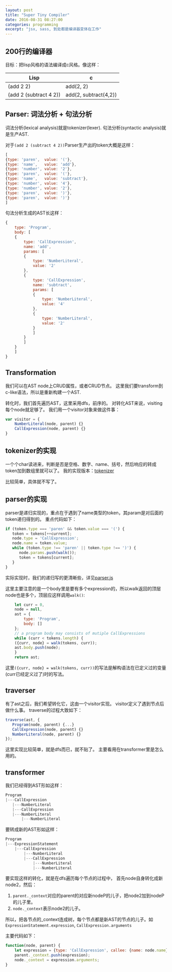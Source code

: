 ```yaml
---
layout: post
title: "Super Tiny Compiler"
date: 2016-08-31 08:27:00
categories: programming
excerpt: "jsx, sass, 到处都是编译器变体在工作"
---
```


## 200行的编译器

目标：把lisp风格的语法编译成c风格。像这样：

| Lisp                   |  c                    |
| ---------------------- | --------------------- |
| (add 2 2)              | add(2, 2)             |
| (add 2 (subtract 4 2)) | add(2, subtract(4,2)) |

## Parser: 词法分析 + 句法分析

词法分析(lexical analysis)就是tokenizer(lexer).
句法分析(syntactic analysis)就是生产AST.

对于`(add 2 (subtract 4 2))`Parser生产出的token大概是这样：

```javascript
[
{type: 'paren',  value: '('},
{type: 'name',   value: 'add'},
{type: 'number', value: '2'},
{type: 'paren',  value: '('},
{type: 'name',   value: 'subtract'},
{type: 'number', value: '4'},
{type: 'number', value: '2'},
{type: 'paren',  value: ')'},
{type: 'paren',  value: ')'}
]
```

句法分析生成的AST长这样：

```javascript
{
    type: 'Program',
    body: [
	{
	    type: 'CallExpression',
	    name: 'add',
	    params: [
		{
		    type: 'NumberLiteral',
		    value: '2'
		},
		{
		    type: 'CallExpression',
		    name: 'subtract',
		    params: [
			{
			    type: 'NumberLiteral',
			    value: '4'
			},
			{
			    type: 'NumberLiteral',
			    value: '2'
			}
		    ]
		}
	    ]
	}
    ]
}
```

## Transformation

我们可以在AST node上CRUD属性，或者CRUD节点。
这里我们要transform到c-like语法，所以是重新构建一个AST.

转化时，我们首先遍历AST，这里采用dfs，前序的。
对转化AST来说，visiting每个node就足够了。
我们用一个visitor对象来做这件事：

```javascript
var visitor = {
    NumberLiteral(node, parent) {}
    CallExpression(node, parent) {}
}
```

## tokenizer的实现

一个个char读进来，判断是否是空格、数字、name、括号，然后响应的转成token加到数组里就可以了。
我的实现版本：[tokenizer](https://github.com/victorisildur/super-tiny-compiler/blob/master/src/tokenizer.js)

比较简单，具体就不写了。

## parser的实现

parser是递归实现的，重点在于遇到了name类型的token，其param是对后面的token递归得到的。
重点代码如下：

```javascript
if (token.type === 'paren' && token.value === '(') {
   token = tokens[++current];
   node.type = 'CallExpression';
   node.name = token.value;
   while (token.type !== 'paren' || token.type !== ')') {
      node.params.push(walk());
      token = tokens[current];
   }
}
```

实际实现时，我们的递归写的更清晰些，详见[parser.js](https://github.com/victorisildur/super-tiny-compiler/blob/master/src/parser.js)

这里主要注意的是一个body里是要有多个expression的，所以walk返回的顶层node也是多个，顶层应这样调用`walk()`:

```javascript
    let curr = 0,
	node = null,
	ast = {
	    type: 'Program',
	    body: []
	};
    // a program body may consists of mutiple CallExpressions
    while (curr < tokens.length) {
	({curr, node} = walk(tokens, curr));
	ast.body.push(node);
    }
    return ast;
```

这里`({curr, node} = walk(tokens, curr))`的写法是解构语法在已定义过的变量(curr已经定义过了)时的写法。


## traverser

有了ast之后，我们希望转化它，这由一个visitor实现。
visitor定义了遇到节点后做什么事。
traverse的过程大致如下：

```javascript
traverse(ast, {
   Program(node, parent) {...}
   CallExpression(node, parent) {}
   NumberLiteral(node, parent) {}
});
```

这里实现比较简单，就是dfs而已，就不贴了。
主要看用在transformer里是怎么用的。

## transformer

我们已经得到AST形如这样：

```c
Program
|---CallExpression
   |---NumberLiteral
   |---CallExpression
   |---NumberLiteral
       |---NumberLiteral
```

要转成新的AST形如这样：

```c
Program
|---ExpressionStatement
    |---CallExpression
        |---NumberLiteral
        |---CallExpression
            |---NumberLiteral
            |---NumberLiteral
```

要实现这样的转化，就是在dfs遍历每个节点的过程中，
首先node自身转化成新node2，然后：

1. `parent._context`对应的parent的对应新nodeP的儿子，把node2加到nodeP的儿子里。
2. `node._context`表示node2的儿子。

所以，把各节点的_context连成树，每个节点都是新AST的节点的儿子。如`ExpressionStatement.expression`, `CallExpression.arguments`

主要代码如下：

```javascript
function(node, parent) {
    let expression = {type: 'CallExpression', callee: {name: node.name}, arguments: []}
    parent._context.push(expression);
    node._context = expression.arguments;
}
```

